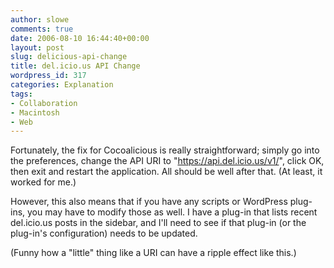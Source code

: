 ```yaml
---
author: slowe
comments: true
date: 2006-08-10 16:44:40+00:00
layout: post
slug: delicious-api-change
title: del.icio.us API Change
wordpress_id: 317
categories: Explanation
tags:
- Collaboration
- Macintosh
- Web
---
```


Fortunately, the fix for Cocoalicious is really straightforward; simply go into the preferences, change the API URI to "https://api.del.icio.us/v1/", click OK, then exit and restart the application. All should be well after that. (At least, it worked for me.)

However, this also means that if you have any scripts or WordPress plug-ins, you may have to modify those as well. I have a plug-in that lists recent del.icio.us posts in the sidebar, and I'll need to see if that plug-in (or the plug-in's configuration) needs to be updated.

(Funny how a "little" thing like a URI can have a ripple effect like this.)
